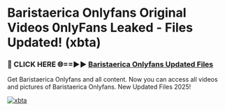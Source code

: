 # Baristaerica Onlyfans Original Videos 0nlyFans Leaked - Files Updated! (xbta)

<h3>🔴 CLICK HERE 🌐==►► <a href="https://tinyurl.com/ehrbuxhb" rel="nofollow">Baristaerica Onlyfans Updated Files</a></h3>

Get Baristaerica Onlyfans and all content. Now you can access all videos and pictures of Baristaerica Onlyfans. New Updated Files 2025!

[![xbta](https://i.imgur.com/lVYEuWS.gif)](https://tinyurl.com/ehrbuxhb)
